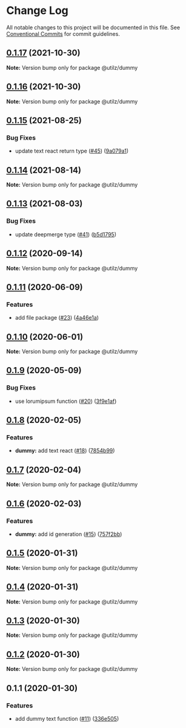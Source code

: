 # Change Log

All notable changes to this project will be documented in this file.
See [Conventional Commits](https://conventionalcommits.org) for commit guidelines.

## [0.1.17](https://github.com/devdigital/utilz/compare/@utilz/dummy@0.1.16...@utilz/dummy@0.1.17) (2021-10-30)

**Note:** Version bump only for package @utilz/dummy





## [0.1.16](https://github.com/devdigital/utilz/compare/@utilz/dummy@0.1.15...@utilz/dummy@0.1.16) (2021-10-30)

**Note:** Version bump only for package @utilz/dummy





## [0.1.15](https://github.com/devdigital/utilz/compare/@utilz/dummy@0.1.14...@utilz/dummy@0.1.15) (2021-08-25)


### Bug Fixes

* update text react return type ([#45](https://github.com/devdigital/utilz/issues/45)) ([9a079a1](https://github.com/devdigital/utilz/commit/9a079a17940b863081d4be18c2bac6c0b4a6a093))





## [0.1.14](https://github.com/devdigital/utilz/compare/@utilz/dummy@0.1.13...@utilz/dummy@0.1.14) (2021-08-14)

**Note:** Version bump only for package @utilz/dummy





## [0.1.13](https://github.com/devdigital/utilz/compare/@utilz/dummy@0.1.12...@utilz/dummy@0.1.13) (2021-08-03)


### Bug Fixes

* update deepmerge type ([#41](https://github.com/devdigital/utilz/issues/41)) ([b5d1795](https://github.com/devdigital/utilz/commit/b5d1795426f8a640122946683bb057a9bf208c11))





## [0.1.12](https://github.com/devdigital/utilz/compare/@utilz/dummy@0.1.11...@utilz/dummy@0.1.12) (2020-09-14)

**Note:** Version bump only for package @utilz/dummy





## [0.1.11](https://github.com/devdigital/utilz/compare/@utilz/dummy@0.1.10...@utilz/dummy@0.1.11) (2020-06-09)


### Features

* add file package ([#23](https://github.com/devdigital/utilz/issues/23)) ([4a46e1a](https://github.com/devdigital/utilz/commit/4a46e1a3628e25667cc5c765ce7b982c61426093))





## [0.1.10](https://github.com/devdigital/utilz/compare/@utilz/dummy@0.1.9...@utilz/dummy@0.1.10) (2020-06-01)

**Note:** Version bump only for package @utilz/dummy





## [0.1.9](https://github.com/devdigital/utilz/compare/@utilz/dummy@0.1.8...@utilz/dummy@0.1.9) (2020-05-09)


### Bug Fixes

* use lorumipsum function ([#20](https://github.com/devdigital/utilz/issues/20)) ([3f9e1af](https://github.com/devdigital/utilz/commit/3f9e1af76f5da4fed80ccba404684f21f5169ec9))





## [0.1.8](https://github.com/devdigital/utilz/compare/@utilz/dummy@0.1.7...@utilz/dummy@0.1.8) (2020-02-05)


### Features

* **dummy:** add text react ([#18](https://github.com/devdigital/utilz/issues/18)) ([7854b99](https://github.com/devdigital/utilz/commit/7854b99de9185faae279c9e72708d983199de347))





## [0.1.7](https://github.com/devdigital/utilz/compare/@utilz/dummy@0.1.6...@utilz/dummy@0.1.7) (2020-02-04)

**Note:** Version bump only for package @utilz/dummy





## [0.1.6](https://github.com/devdigital/utilz/compare/@utilz/dummy@0.1.5...@utilz/dummy@0.1.6) (2020-02-03)


### Features

* **dummy:** add id generation ([#15](https://github.com/devdigital/utilz/issues/15)) ([757f2bb](https://github.com/devdigital/utilz/commit/757f2bb1552b6b0913daa39e14e197e176262056))





## [0.1.5](https://github.com/devdigital/utilz/compare/@utilz/dummy@0.1.4...@utilz/dummy@0.1.5) (2020-01-31)

**Note:** Version bump only for package @utilz/dummy





## [0.1.4](https://github.com/devdigital/utilz/compare/@utilz/dummy@0.1.3...@utilz/dummy@0.1.4) (2020-01-31)

**Note:** Version bump only for package @utilz/dummy





## [0.1.3](https://github.com/devdigital/utilz/compare/@utilz/dummy@0.1.2...@utilz/dummy@0.1.3) (2020-01-30)

**Note:** Version bump only for package @utilz/dummy





## [0.1.2](https://github.com/devdigital/utilz/compare/@utilz/dummy@0.1.1...@utilz/dummy@0.1.2) (2020-01-30)

**Note:** Version bump only for package @utilz/dummy





## 0.1.1 (2020-01-30)


### Features

* add dummy text function ([#11](https://github.com/devdigital/utilz/issues/11)) ([336e505](https://github.com/devdigital/utilz/commit/336e505167d5a0c8ac863e22099b99c7a2d7b526))
